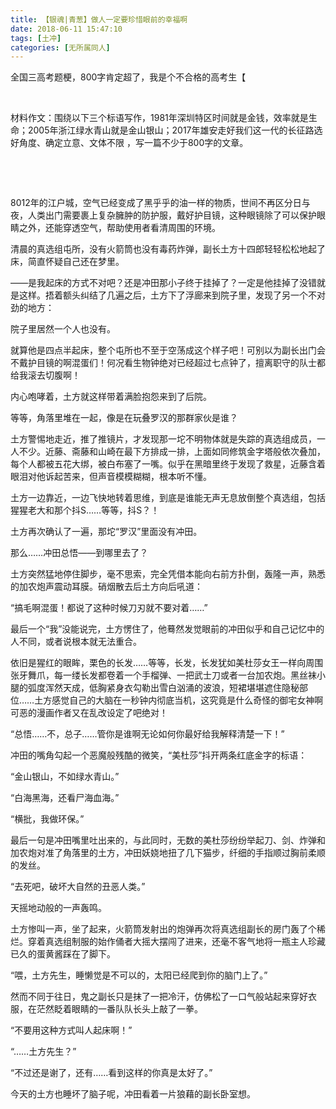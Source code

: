 ```yaml
---
title: 【银魂|青葱】做人一定要珍惜眼前的幸福啊
date: 2018-06-11 15:47:10
tags: [土冲]
categories: [无所属同人]
---
```


<p>全国三高考题梗，800字肯定超了，我是个不合格的高考生【</p> 


<p><br /></p> 
<p>材料作文：围绕以下三个标语写作，1981年深圳特区时间就是金钱，效率就是生命；2005年浙江绿水青山就是金山银山；2017年雄安走好我们这一代的长征路选好角度、确定立意、文体不限&nbsp;，写一篇不少于800字的文章。<br /></p> 
<p><br /></p> 
<p><br /></p> 
<p>8012年的江户城，空气已经变成了黑乎乎的油一样的物质，世间不再区分日与夜，人类出门需要裹上复杂臃肿的防护服，戴好护目镜，这种眼镜除了可以保护眼睛之外，还能穿透空气，帮助使用者看清周围的环境。</p> 
<p>清晨的真选组屯所，没有火箭筒也没有毒药炸弹，副长土方十四郎轻轻松松地起了床，简直怀疑自己还在梦里。</p> 
<p>——是我起床的方式不对吧？还是冲田那小子终于挂掉了？一定是他挂掉了没错就是这样。捂着额头纠结了几遍之后，土方下了浮廊来到院子里，发现了另一个不对劲的地方：</p> 
<p>院子里居然一个人也没有。</p> 
<p>就算他是四点半起床，整个屯所也不至于空荡成这个样子吧！可别以为副长出门会不戴护目镜的啊混蛋们！何况看生物钟绝对已经超过七点钟了，擅离职守的队士都给我滚去切腹啊！</p> 
<p>内心咆哮着，土方就这样带着满脸抱怨来到了后院。</p> 
<p>等等，角落里堆在一起，像是在玩叠罗汉的那群家伙是谁？</p> 
<p>土方警惕地走近，推了推镜片，才发现那一坨不明物体就是失踪的真选组成员，一人不少。近藤、斋藤和山崎在最下方排成一排，上面如同修筑金字塔般依次叠加，每个人都被五花大绑，被白布塞了一嘴。似乎在黑暗里终于发现了救星，近藤含着眼泪对他诉起苦来，但声音模模糊糊，根本听不懂。</p> 
<p>土方一边靠近，一边飞快地转着思维，到底是谁能无声无息放倒整个真选组，包括猩猩老大和那个抖S……等等，抖S？！</p> 
<p>土方再次确认了一遍，那坨“罗汉”里面没有冲田。</p> 
<p>那么……冲田总悟——到哪里去了？</p> 
<p>土方突然猛地停住脚步，毫不思索，完全凭借本能向右前方扑倒，轰隆一声，熟悉的加农炮声震动耳膜。硝烟散去后土方向后吼道：</p> 
<p>“搞毛啊混蛋！都说了这种时候刀刃就不要对着……”</p> 
<p>最后一个“我”没能说完，土方愣住了，他蓦然发觉眼前的冲田似乎和自己记忆中的人不同，或者说根本就无法重合。</p> 
<p>依旧是猩红的眼眸，栗色的长发……等等，长发，长发犹如美杜莎女王一样向周围张牙舞爪，每一缕长发都卷着一个手榴弹、一把武士刀或者一台加农炮。黑丝袜小腿的弧度浑然天成，低胸紧身衣勾勒出雪白汹涌的波浪，短裙堪堪遮住隐秘部位……土方感觉自己的大脑在一秒钟内彻底当机，这究竟是什么奇怪的御宅女神啊可恶的漫画作者又在乱改设定了吧绝对！</p> 
<p>“总悟……不，总子……管你是谁啊无论如何你最好给我解释清楚一下！”</p> 
<p>冲田的嘴角勾起一个恶魔般残酷的微笑，“美杜莎”抖开两条红底金字的标语：</p> 
<p>“金山银山，不如绿水青山。”</p> 
<p>“白海黑海，还看尸海血海。”</p> 
<p>“横批，我做环保。”</p> 
<p>最后一句是冲田嘴里吐出来的，与此同时，无数的美杜莎纷纷举起刀、剑、炸弹和加农炮对准了角落里的土方，冲田妖娆地扭了几下猫步，纤细的手指顺过胸前柔顺的发丝。</p> 
<p>“去死吧，破坏大自然的丑恶人类。”</p> 
<p>天摇地动般的一声轰鸣。</p> 
<p>土方惨叫一声，坐了起来，火箭筒发射出的炮弹再次将真选组副长的房门轰了个稀烂。穿着真选组制服的始作俑者大摇大摆闯了进来，还毫不客气地将一瓶主人珍藏已久的蛋黄酱踩在了脚下。</p> 
<p>“喂，土方先生，睡懒觉是不可以的，太阳已经爬到你的脑门上了。”</p> 
<p>然而不同于往日，鬼之副长只是抹了一把冷汗，仿佛松了一口气般站起来穿好衣服，在茫然眨着眼睛的一番队队长头上敲了一拳。</p> 
<p>“不要用这种方式叫人起床啊！”</p> 
<p>“……土方先生？”</p> 
<p>“不过还是谢了，还有……看到这样的你真是太好了。”&nbsp;&nbsp;&nbsp;&nbsp;&nbsp;&nbsp;&nbsp;&nbsp;&nbsp;&nbsp;&nbsp;&nbsp;&nbsp;&nbsp;</p> 
<p>今天的土方也睡坏了脑子呢，冲田看着一片狼藉的副长卧室想。</p> 
<p><br /></p>